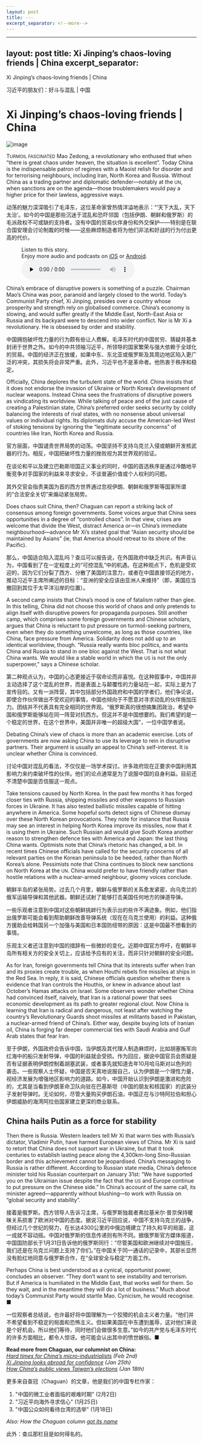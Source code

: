 ```yaml
---
layout: post
title: ---
excerpt_separator: <!--more-->
---
```



<!--more-->

---
layout: post
title: Xi Jinping’s chaos-loving friends | China
excerpt_separator: <!--more-->
---


<!--more-->

Xi Jinping’s chaos-loving friends | China

习近平的朋友们：好斗与混乱 | 中国


# Xi Jinping’s chaos-loving friends | China

![image](https://images.weserv.nl/?url=www.economist.com/img/b/1280/720/90/media-assets/image/20240210_CND000.jpg)

<div></div><p><span>T</span><small>URMOIL FASCINATED</small> Mao Zedong, a revolutionary who enthused that when “there is great chaos under heaven, the situation is excellent”. Today China is the indispensable patron of regimes with a Maoist relish for disorder and for terrorising neighbours, including Iran, North Korea and Russia. Without China as a trading partner and diplomatic defender—notably at the <small>UN</small>, when sanctions are on the agenda—those troublemakers would pay a higher price for their lawless, aggressive ways. </p>

动荡的魅力深深吸引了毛泽东，这位革命家曾热情洋溢地表示：“‘天下大乱，天下太治’。如今的中国是那些沉迷于混乱和恐吓邻国（包括伊朗、朝鲜和俄罗斯）的毛派政权不可或缺的支持者。没有中国的贸易伙伴身份和外交保护——特别是在联合国安理会讨论制裁的时候——这些麻烦制造者将为他们非法和好战的行为付出更高的代价。


<div><figure><div><figcaption>Listen to this story.</figcaption> <span>Enjoy more audio and podcasts on<!-- --> <a href="https://www.economist.comhttps://economist-app.onelink.me/d2eC/bed1b25" id="audio-ios-cta" rel="noreferrer" target="_blank">iOS</a> <!-- -->or<!-- --> <a href="https://www.economist.comhttps://economist-app.onelink.me/d2eC/7f3c199" id="audio-android-cta" rel="noreferrer" target="_blank">Android</a>.</span></div><audio controls="" id="audio-player" preload="none" src="https://www.economist.com/media-assets/audio/036%20China%20-%20Chaguan-a49caa902dadf5303002e2a7e68a00df.mp3" title="Xi Jinping’s chaos-loving friends"><p>Your browser does not support the &lt;audio&gt; element.</p></audio><div><div></div></div></figure></div><p>China’s embrace of disruptive powers is something of a puzzle. Chairman Mao’s China was poor, paranoid and largely closed to the world. Today’s Communist Party chief, Xi Jinping, presides over a country whose prosperity and strength rely on globalised commerce. China’s economy is slowing, and would suffer greatly if the Middle East, North-East Asia or Russia and its backyard were to descend into wider conflict. Nor is Mr Xi a revolutionary. He is obsessed by order and stability.</p>

中国拥抱破坏性力量的行为颇有些让人费解。毛泽东时代的中国贫穷、猜疑并基本封闭于世界之外。如今的中共领袖习近平，所领导的国家繁荣与强大依赖于全球化的贸易。中国的经济正在放缓，如果中东、东北亚或俄罗斯及其周边地区陷入更广泛的冲突，其损失将会非常严重。此外，习近平也不是革命者。他热衷于秩序和稳定。


<p>Officially, China deplores the turbulent state of the world. China insists that it does not endorse the invasion of Ukraine or North Korea’s development of nuclear weapons. Instead China sees the frustrations of disruptive powers as vindicating its worldview. While talking of peace and of the just cause of creating a Palestinian state, China’s preferred order seeks security by coldly balancing the interests of rival states, with no nonsense about universal values or individual rights. Its diplomats duly accuse the American-led West of stoking tensions by ignoring the “legitimate security concerns” of countries like Iran, North Korea and Russia. </p>

官方层面，中国谴责世界局势的动荡。中国坚持不支持乌克兰入侵或朝鲜开发核武器的行为。相反，中国把破坏性力量的挫败视为其世界观的验证。

在谈论和平以及建立巴勒斯坦国正义事业的同时，中国的首选秩序是通过冷酷地平衡竞争对手国家的利益来寻求安全，不谈普遍价值或个人权利的问题。

其外交官会指责美国为首的西方世界通过忽视伊朗、朝鲜和俄罗斯等国家所谓的“合法安全关切”来煽动紧张局势。


<div><div><div id="econ-1"></div></div></div><p>Does chaos suit China, then? Chaguan can report a striking lack of consensus among foreign governments. Some voices argue that China sees opportunities in a degree of “controlled chaos”. In that view, crises are welcome that divide the West, distract America or—in China’s immediate neighbourhood—advance Mr Xi’s stated goal that “Asian security should be maintained by Asians” (ie, that America should retreat to its shore of the Pacific). </p>

那么，中国适合陷入混乱吗？查瓜可以报告说，在外国政府中缺乏共识。有声音认为，中国看到了在一定程度上的“可控混乱”中的机遇。在这种观点下，危机是受欢迎的，因为它们分裂了西方、分散了美国的注意力，或者在中国直接邻近的地方，推动习近平主席所阐述的目标：“亚洲的安全应该由亚洲人来维持”（即，美国应当撤回到其位于太平洋沿岸的位置）。


<p>A second camp insists that China’s mood is one of fatalism rather than glee. In this telling, China did not choose this world of chaos and only pretends to align itself with disruptive powers for propaganda purposes. Still another camp, which comprises some foreign governments and Chinese scholars, argues that China is reluctant to put pressure on turmoil-seeking partners, even when they do something unwelcome, as long as those countries, like China, face pressure from America. Solidarity does not add up to an identical worldview, though. “Russia really wants bloc politics, and wants China and Russia to stand in one bloc against the West. That is not what China wants. We would like a stable world in which the <small>US</small> is not the only superpower,” says a Chinese scholar.</p>

第二种观点认为，中国的心态更接近于宿命论而非喜悦。在这种叙事中，中国并非主动选择了这个混乱的世界，而是表面上与颠覆性的力量站在一起，实际上是为了宣传目的。又有一派阵营，其中包括部分外国政府和中国的学者们，他们争论说，即使合作伙伴做出不受欢迎的事情，中国也倾向于不愿意对寻求动乱的伙伴施加压力。团结并不代表具有完全相同的世界观。“俄罗斯真的很想搞集团政治，希望中国和俄罗斯能够站在同一阵营对抗西方。但这并不是中国想要的。我们希望的是一个稳定的世界，在这个世界中，美国并非唯一的超级大国”，一位中国学者说。


<p>Debating China’s view of chaos is more than an academic exercise. Lots of governments are now asking China to use its leverage to rein in disruptive partners. Their argument is usually an appeal to China’s self-interest. It is unclear whether China is convinced.</p>

讨论中国对混乱的看法，不仅仅是一场学术探讨。许多政府现在正要求中国利用其影响力来约束破坏性的伙伴。他们的论点通常是为了说服中国的自身利益。目前还不清楚中国是否信服这一观点。


<p>Take tensions caused by North Korea. In the past few months it has forged closer ties with Russia, shipping missiles and other weapons to Russian forces in Ukraine. It has also tested ballistic missiles capable of hitting anywhere in America. Some hopeful sorts detect signs of Chinese dismay over these North Korean provocations. They note for instance that Russia may see an interest in helping North Korea improve its missiles, now that it is using them in Ukraine. Such Russian aid would give South Korea another reason to strengthen defence ties with America and Japan: the last thing China wants. Optimists note that China’s rhetoric has changed, a bit. In recent times Chinese officials have called for the security concerns of all relevant parties on the Korean peninsula to be heeded, rather than North Korea’s alone. Pessimists note that China continues to block new sanctions on North Korea at the <small>UN</small>. China would prefer to have friendly rather than hostile relations with a nuclear-armed neighbour, gloomy voices conclude. </p>

朝鲜半岛的紧张局势。过去几个月里，朝鲜与俄罗斯的关系愈发紧密，向乌克兰的俄军运输导弹和其他武器。朝鲜还试射了能够打击美国任何地方的弹道导弹。

一些乐观者注意到中国对这些朝鲜挑衅行为表示出的些许不满迹象。例如，他们指出俄罗斯可能会看到帮助朝鲜改善导弹系统（现在在乌克兰使用）的利益。这种俄方援助会给韩国另一个加强与美国和日本国防纽带的原因：这是中国最不想看到的事情。

乐观主义者还注意到中国的措辞有一些微妙的变化。近期中国官方呼吁，在朝鲜半岛所有相关方的安全关切上，应该给予应有的关注，而非只针对朝鲜的安全问题。


<div><div><div id="econ-2"></div></div></div><p>As for Iran, foreign governments tell China that its interests suffer when Iran and its proxies create trouble, as when Houthi rebels fire missiles at ships in the Red Sea. In reply, it is said, Chinese officials question whether there is evidence that Iran controls the Houthis, or knew in advance about last October’s Hamas attacks on Israel. Some observers wonder whether China had convinced itself, naively, that Iran is a rational power that sees economic development as its path to greater regional clout. Now China is learning that Iran is radical and dangerous, not least after watching the country’s Revolutionary Guards shoot missiles at militants based in Pakistan, a nuclear-armed friend of China’s. Either way, despite buying lots of Iranian oil, China is forging far deeper commercial ties with Saudi Arabia and Gulf Arab states that fear Iran.</p>

至于伊朗，外国政府会告诉中国，当伊朗及其代理人制造麻烦时，比如胡塞叛军向红海中的船只发射导弹，中国的利益就会受损。作为回应，据说中国官员会质疑是否有证据表明伊朗控制着胡塞武装，或者事先就知道去年10月哈马斯对以色列的袭击。一些观察人士怀疑，中国是否天真地说服自己，认为伊朗是一个理性力量，视经济发展为增强地区影响力的道路。如今，中国开始认识到伊朗是激进和危险的，尤其是当看到伊朗革命卫队向驻在巴基斯坦（中国的朋友和核国家）的武装分子发射导弹时。无论如何，尽管大量购买伊朗石油，中国正在与沙特阿拉伯和担心伊朗威胁的海湾阿拉伯国家建立更深的商业联系。


<h2>China hails Putin as a force for stability</h2><p>Then there is Russia. Western leaders tell Mr Xi that warm ties with Russia’s dictator, Vladimir Putin, have harmed European views of China. Mr Xi is said to retort that China does not support war in Ukraine, but that it took centuries to establish lasting peace along the 4,300km-long Sino-Russian border and this achievement cannot be jeopardised. China’s messaging to Russia is rather different. According to Russian state media, China’s defence minister told his Russian counterpart on January 31st: “We have supported you on the Ukrainian issue despite the fact that the <small>US</small> and Europe continue to put pressure on the Chinese side.” In China’s account of the same call, its minister agreed—apparently without blushing—to work with Russia on “global security and stability”.</p>

接着是俄罗斯。西方领导人告诉习主席，与俄罗斯独裁者弗拉基米尔·普京保持暖昧关系损害了欧洲对中国的态度。据说习近平回应说，中国不支持乌克兰的战争，但经过几个世纪的努力，在长达4300公里的中俄边境建立了持久和平的局面，这一成就不容动摇。中国对俄罗斯的信息传递则有所不同。据俄罗斯官方媒体报道，中国国防部长于1月31日告诉他的俄罗斯同行：“尽管美国和欧洲继续对中国施压，我们还是在乌克兰问题上支持了你们。”在中国关于同一通话的记录中，其部长显然没有脸红地同意与俄罗斯合作，在“全球安全与稳定”方面工作。


<p>Perhaps China is best understood as a cynical, opportunist power, concludes an observer. “They don’t want to see instability and terrorism. But if America is humiliated in the Middle East, that works well for them. So they wait, and in the meantime they will do a lot of business.” Much about today’s Communist Party would startle Mao. Cynicism, he would recognise. <span>■</span></p>

一位观察者总结说，也许最好将中国理解为一个狡猾的机会主义者力量。“他们并不希望看到不稳定的局面和恐怖主义。但如果美国在中东遭到羞辱，这对他们来说是个好机会。所以他们等待，同时他们会做很多生意。”如今的共产党与毛泽东时代的许多方面相比，都令人惊讶。他可能会认出其中的愤世嫉俗。■


<p><b>Read more from Chaguan, our columnist on China:</b><br/><i><a href="https://www.economist.com/china/2024/02/01/hard-times-for-chinas-micro-industrialists">Hard times for China’s micro-industrialists</a> (Feb 2nd)</i><br/><i><a href="https://www.economist.com/china/2024/01/25/xi-jinping-looks-abroad-for-confidence">Xi Jinping looks abroad for confidence</a> (Jan 25th)</i><br/><i><a href="https://www.economist.com/china/2024/01/18/how-chinas-public-views-taiwans-elections">How China’s public views Taiwan’s elections</a> (Jan 18th)</i></p>

更多来自查冠（Chaguan）的文章，他是我们的中国专栏作家：

1. "中国的微工业者面临的艰难时期" (2月2日)
2. "习近平向海外寻求信心" (1月25日)
3. "中国公众如何看待台湾的选举" (1月18日)


<p><i>Also: How the Chaguan column <a href="https://www.economist.com/column-names">got its name</a></i></p>

此外：查瓜那栏目是如何得名的。

